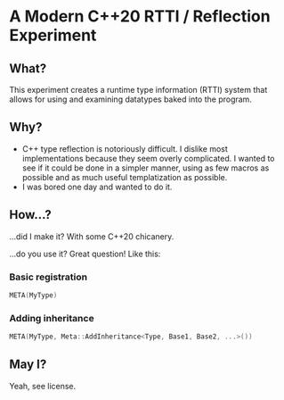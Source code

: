 # A Modern C++20 RTTI / Reflection Experiment

## What?

This experiment creates a runtime type information (RTTI) system that allows for using and examining datatypes baked into the program.

## Why?

- C++ type reflection is notoriously difficult. I dislike most implementations because they seem overly complicated. I wanted to see if it could be done in a simpler manner, using as few macros as possible and as much useful templatization as possible.
- I was bored one day and wanted to do it.

## How...?

...did I make it? With some C++20 chicanery.

...do you use it? Great question! Like this:

### Basic registration
```c++
META(MyType)
```

### Adding inheritance
```c++
META(MyType, Meta::AddInheritance<Type, Base1, Base2, ...>())
```

## May I?

Yeah, see license.
